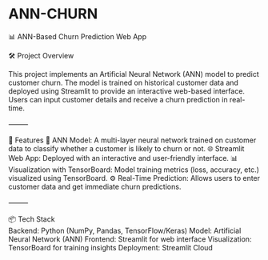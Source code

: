 # ANN-CHURN
📊 ANN-Based Churn Prediction Web App

🛠️ Project Overview

This project implements an Artificial Neural Network (ANN) model to predict customer churn. The model is trained on historical customer data and deployed using Streamlit to provide an interactive web-based interface. Users can input customer details and receive a churn prediction in real-time.

⸻

🚀 Features
🧠 ANN Model: A multi-layer neural network trained on customer data to classify whether a customer is likely to churn or not.
🌐 Streamlit Web App: Deployed with an interactive and user-friendly interface.
📊 Visualization with TensorBoard: Model training metrics (loss, accuracy, etc.) visualized using TensorBoard.
⚙️ Real-Time Prediction: Allows users to enter customer data and get immediate churn predictions.

⸻

📦 Tech Stack	
Backend: Python (NumPy, Pandas, TensorFlow/Keras)
Model: Artificial Neural Network (ANN)
Frontend: Streamlit for web interface
Visualization: TensorBoard for training insights
Deployment: Streamlit Cloud
